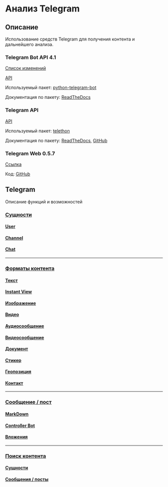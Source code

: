 # Анализ Telegram

## Описание
Использование средств Telegram для получения контента и дальнейшего анализа.

### Telegram Bot API 4.1
[Список изменений](https://core.telegram.org/bots/api#august-27-2018)

[API](https://core.telegram.org/bots/api#making-requests)

Используемый пакет: [python-telegram-bot](https://github.com/python-telegram-bot/python-telegram-bot)

Документация по пакету: [ReadTheDocs](https://python-telegram-bot.readthedocs.io/en/stable/)

### Telegram API
[API](https://core.telegram.org/methods)

Используемый пакет: [telethon](https://github.com/LonamiWebs/Telethon)

Документация по пакету: [ReadTheDocs](https://telethon.readthedocs.io/en/stable/), [GitHub](https://lonamiwebs.github.io/Telethon/)

### Telegram Web 0.5.7
[Ссылка](https://web.telegram.org/#/login)

Код: [GitHub](https://github.com/zhukov/webogram)

## Telegram
Описание функций и возможностей

### [Сущности](wiki/Сущности-диалогов)
#### [User](wiki/Сущности-диалогов#entity-user)
#### [Channel](wiki/Сущности-диалогов#entity-channel)
#### [Chat](wiki/Сущности-диалогов#entity-chat)

---

### [Форматы контента](wiki/Форматы-контента)
#### [Текст](wiki/Функционал-и-возможности#post-markdown)
#### [Instant View](wiki/Функционал-и-возможности#content-instant-view)
#### [Изображение](wiki/Функционал-и-возможности#content-image)
#### [Видео](wiki/Функционал-и-возможности#content-video)
#### [Аудиосообщение](wiki/Функционал-и-возможности#content-audio-message)
#### [Видеосообщение](wiki/Функционал-и-возможности#content-video-message)
#### [Документ](wiki/Функционал-и-возможности#content-document)
#### [Стикер](wiki/Функционал-и-возможности#content-sticker)
#### [Геопозиция](wiki/Функционал-и-возможности#content-geo)
#### [Контакт](wiki/Функционал-и-возможности#content-contact)

---

### [Сообщение / пост](wiki/Функционал-и-возможности)
#### [MarkDown](wiki/Функционал-и-возможности#post-markdown)
#### [Controller Bot](wiki/Функционал-и-возможности#post-controllerbot)
#### [Вложения](wiki/Функционал-и-возможности#post-attachments)

---

### [Поиск контента](wiki/Поиск-контента)
#### [Сущности](wiki/Поиск-контента#search-entity)
#### [Сообщения / посты](wiki/Поиск-контента#search-messages)
